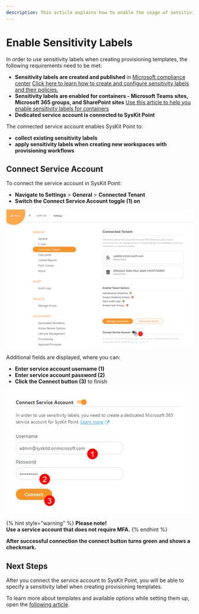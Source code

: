 ```yaml
---
description: This article explains how to enable the usage of sensitivity labels within SysKit Point.
---
```


# Enable Sensitivity Labels

In order to use sensitivity labels when creating provisioning templates, the following requirements need to be met:
* **Sensitivity labels are created and published** in [Microsoft compliance center](https://compliance.microsoft.com/informationprotection?viewid=sensitivitylabels)
[Click here to learn how to create and configure sensitivity labels and their policies.](https://docs.microsoft.com/en-us/microsoft-365/compliance/create-sensitivity-labels?view=o365-worldwide)
* **Sensitivity labels are enabled for containers - Microsoft Teams sites, Microsoft 365 groups, and SharePoint sites**
[Use this article to help you enable sensitivity labels for containers](https://docs.microsoft.com/en-us/microsoft-365/compliance/sensitivity-labels-teams-groups-sites?view=o365-worldwide#enable-this-preview-and-synchronize-labels)
* **Dedicated service account is connected to SysKit Point**

The connected service account enables SysKit Point to:
* **collect existing sensitivity labels**
* **apply sensitivity labels when creating new workspaces with provisioning workflows**

## Connect Service Account

To connect the service account in SysKit Point:
* **Navigate to Settings** > **General** > **Connected Tenant**
* **Switch the Connect Service Account toggle (1) on**

![Connect Service Account](../../.gitbook/assets/enable-sensitivity-labels_connect-toggle.png)

Additional fields are displayed, where you can:
* **Enter service account username (1)**
* **Enter service account password (2)**
* **Click the Connect button (3)** to finish

![Service Account Credentials](../../.gitbook/assets/enable-sensitivity-labels_service-account-credentials.png)

{% hint style="warning" %}
**Please note!**  
**Use a service account that does not require MFA.**
{% endhint %}

**After successful connection the connect button turns green and shows a checkmark.**

## Next Steps

After you connect the service account to SysKit Point, you will be able to specify a sensitivity label when creating provisioning templates.

To learn more about templates and available options while setting them up, open the [following article](templates.md).
